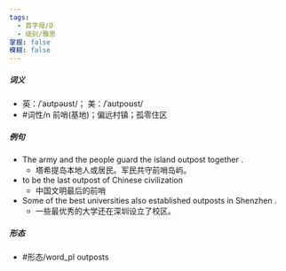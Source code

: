 ```yaml
---
tags:
  - 首字母/O
  - 级别/雅思
掌握: false
模糊: false
---
```

##### 词义
- 英：/ˈaʊtpəʊst/； 美：/ˈaʊtpoʊst/
- #词性/n  前哨(基地)；偏远村镇；孤零住区
##### 例句
- The army and the people guard the island outpost together .
	- 塔希提岛本地人或居民。军民共守前哨岛屿。
- to be the last outpost of Chinese civilization
	- 中国文明最后的前哨
- Some of the best universities also established outposts in Shenzhen .
	- 一些最优秀的大学还在深圳设立了校区。
##### 形态
- #形态/word_pl outposts
